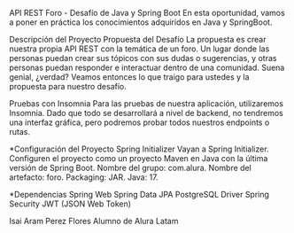 API REST Foro - Desafío de Java y Spring Boot
En esta oportunidad, vamos a poner en práctica los conocimientos adquiridos en Java y SpringBoot.

Descripción del Proyecto
Propuesta del Desafío
La propuesta es crear nuestra propia API REST con la temática de un foro. Un lugar donde las personas puedan crear sus tópicos con sus dudas o sugerencias, y otras personas puedan responder e interactuar dentro de una comunidad. Suena genial, ¿verdad? Veamos entonces lo que traigo para ustedes y la propuesta para nuestro desafío.

Pruebas con Insomnia
Para las pruebas de nuestra aplicación, utilizaremos Insomnia. Dado que todo se desarrollará a nivel de backend, no tendremos una interfaz gráfica, pero podremos probar todos nuestros endpoints o rutas.

*Configuración del Proyecto
Spring Initializer
Vayan a Spring Initializer.
Configuren el proyecto como un proyecto Maven en Java con la última versión de Spring Boot.
Nombre del grupo: com.alura.
Nombre del artefacto: foro.
Packaging: JAR.
Java: 17.

*Dependencias
Spring Web
Spring Data JPA
PostgreSQL Driver
Spring Security
JWT (JSON Web Token)

Isai Aram Perez Flores
Alumno de Alura Latam






